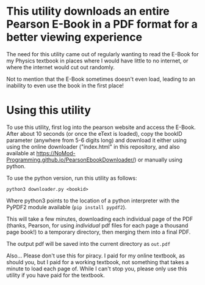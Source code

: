 # This utility downloads an entire Pearson E-Book in a PDF format for a better viewing experience

The need for this utility came out of regularly wanting to read the E-Book for my Physics textbook
in places where I would have little to no internet, or where the internet would cut out randomly.

Not to mention that the E-Book sometimes doesn't even load, leading to an inability to even use the book in the first place!

# Using this utility

To use this utility, first log into the pearson website and access the E-Book. After about 10 seconds (or once the eText is loaded), copy the bookID parameter (anywhere from 5-6 digits long) and download it either using using the online downloader ("index.html" in this repository, and also available at https://NoMod-Programming.github.io/PearsonEbookDownloader/) or manually using python.

To use the python version, run this utility as follows:

	python3 downloader.py <bookid>

Where python3 points to the location of a python interpreter with the PyPDF2 module available (`pip install pypdf2`).

This will take a few minutes, downloading each individual page of the PDF (thanks, Pearson, for using *individual* pdf files for each page a thousand page book!) to a temporary directory, then merging them into a final PDF.

The output pdf will be saved into the current directory as `out.pdf`

Also... Please don't use this for piracy. I paid for my online textbook, as should you, but I paid for a working textbook, not something that takes a minute to load each page of. While I can't stop you, please only use this utility if you have paid for the textbook.
